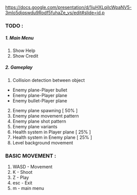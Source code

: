 https://docs.google.com/presentation/d/1iuHXLqilcWpaNV5-3mlo5djqswdu9Rodf5fuhaZe_vs/edit#slide=id.p

### TODO :
##### 1. Main Menu
1. Show Help
2. Show Credit
##### 2. Gameplay
1. Collision detection between object
* Enemy plane-Player bullet
* Enemy plane-Player plane
* Enemy bullet-Player plane
2. Enemy plane spawning [ 50% ]
3. Enemy plane movement pattern
4. Enemy plane shot pattern
5. Enemy plane variants
6. Health system in Player plane [ 25% ]
7. Health system in Enemy plane [ 25% ]
8. Level background movement

### BASIC MOVEMENT :
1. WASD - Movement
2. K - Shoot
3. Z - Play
4. esc - Exit
5. m - main menu
